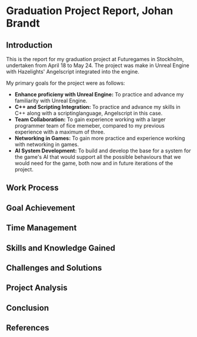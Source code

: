 # Graduation Project Report, Johan Brandt

## Introduction
This is the report for my graduation project at Futuregames in Stockholm, undertaken from April 18 to May 24. 
The project was make in Unreal Engine with Hazelights' Angelscript integrated into the engine. 

My primary goals for the project were as follows:
- **Enhance proficieny with Unreal Engine:** To practice and advance my familiarity with Unreal Engine.
- **C++ and Scripting Integration:** To practice and advance my skills in C++ along with a scriptinglanguage, Angelscript in this case. 
- **Team Collaboration:** To gain experience working with a larger programmer team of fice memeber, compared to my previous experience with a maximum of three. 
- **Networking in Games:** To gain more practice and experience working with  networking in games. 
- **AI System Development:** To build and develop the base for a system for the game's AI that would support all the possible behaviours that we would need for the game, both now and in future iterations of the project.

## Work Process

## Goal Achievement

## Time Management

## Skills and Knowledge Gained

## Challenges and Solutions

## Project Analysis

## Conclusion

## References

